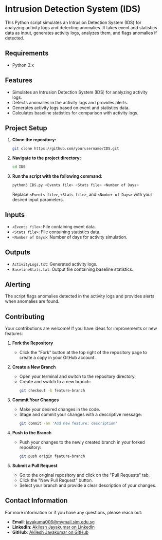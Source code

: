 # Intrusion Detection System (IDS)

This Python script simulates an Intrusion Detection System (IDS) for analyzing activity logs and detecting anomalies. It takes event and statistics data as input, generates activity logs, analyzes them, and flags anomalies if detected.

## Requirements

- Python 3.x

## Features

- Simulates an Intrusion Detection System (IDS) for analyzing activity logs.
- Detects anomalies in the activity logs and provides alerts.
- Generates activity logs based on event and statistics data.
- Calculates baseline statistics for comparison with activity logs.

## Project Setup

1. **Clone the repository:**

    ```bash
    git clone https://github.com/yourusername/IDS.git
    ```

2. **Navigate to the project directory:**

    ```bash
    cd IDS
    ```

3. **Run the script with the following command:**

    ```bash
    python3 IDS.py <Events file> <Stats file> <Number of Days>
    ```

    Replace `<Events file>`, `<Stats file>`, and `<Number of Days>` with your desired input parameters.

## Inputs

- `<Events file>`: File containing event data.
- `<Stats file>`: File containing statistics data.
- `<Number of Days>`: Number of days for activity simulation.

## Outputs

- `ActivityLogs.txt`: Generated activity logs.
- `BaselineStats.txt`: Output file containing baseline statistics.

## Alerting

The script flags anomalies detected in the activity logs and provides alerts when anomalies are found.

## Contributing

Your contributions are welcome! If you have ideas for improvements or new features:

1. **Fork the Repository**
   - Click the "Fork" button at the top right of the repository page to create a copy in your GitHub account.

2. **Create a New Branch**
   - Open your terminal and switch to the repository directory.
   - Create and switch to a new branch:
     ```bash
     git checkout -b feature-branch
     ```

3. **Commit Your Changes**
   - Make your desired changes in the code.
   - Stage and commit your changes with a descriptive message:
     ```bash
     git commit -am 'Add new feature: description'
     ```

4. **Push to the Branch**
   - Push your changes to the newly created branch in your forked repository:
     ```bash
     git push origin feature-branch
     ```

5. **Submit a Pull Request**
   - Go to the original repository and click on the "Pull Requests" tab.
   - Click the "New Pull Request" button.
   - Select your branch and provide a clear description of your changes.

## Contact Information

For more information or if you have any questions, please reach out:

- **Email**: [jayakuma006@mymail.sim.edu.sg](mailto:jayakuma006@mymail.sim.edu.sg)
- **LinkedIn**: [Akilesh Jayakumar on LinkedIn](https://www.linkedin.com/in/akileshjayakumar/)
- **GitHub**: [Akilesh Jayakumar on GitHub](https://github.com/akileshjayakumar)
